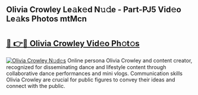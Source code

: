 ## Olivia Crowley Le𝚊k𝚎d N𝚞𝚍e - Part-PJ5 Vid𝚎o Le𝚊ks Photos mtMcn

# <h2><a href="http://fbczyrc.evod.top/?m=Olivia+Crowley">🔗 👉🔴 Olivia Crowley Vid𝚎o Ph𝚘t𝚘s</a></h2>

[![Olivia Crowley N𝚞d𝚎s](https://i.imgur.com/8V9OHl7.gif)](http://fbczyrc.evod.top/?m=Olivia+Crowley)
Online persona Olivia Crowley and content creator, recognized for disseminating dance and lifestyle content through collaborative dance performances and mini vlogs. Communication skills Olivia Crowley are crucial for public figures to convey their ideas and connect with the public. 
